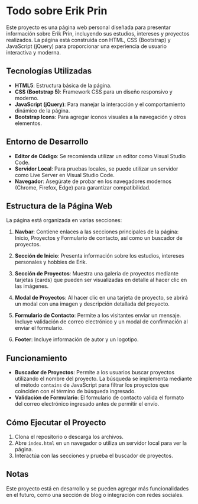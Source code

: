 # Todo sobre Erik Prin

Este proyecto es una página web personal diseñada para presentar información sobre Erik Prin, incluyendo sus estudios, intereses y proyectos realizados. La página está construida con HTML, CSS (Bootstrap) y JavaScript (jQuery) para proporcionar una experiencia de usuario interactiva y moderna.

## Tecnologías Utilizadas

- **HTML5**: Estructura básica de la página.
- **CSS (Bootstrap 5)**: Framework CSS para un diseño responsivo y moderno.
- **JavaScript (jQuery)**: Para manejar la interacción y el comportamiento dinámico de la página.
- **Bootstrap Icons**: Para agregar íconos visuales a la navegación y otros elementos.

## Entorno de Desarrollo

- **Editor de Código**: Se recomienda utilizar un editor como Visual Studio Code.
- **Servidor Local**: Para pruebas locales, se puede utilizar un servidor como Live Server en Visual Studio Code.
- **Navegador**: Asegúrate de probar en los navegadores modernos (Chrome, Firefox, Edge) para garantizar compatibilidad.

## Estructura de la Página Web

La página está organizada en varias secciones:

1. **Navbar**: Contiene enlaces a las secciones principales de la página: Inicio, Proyectos y Formulario de contacto, así como un buscador de proyectos.

2. **Sección de Inicio**: Presenta información sobre los estudios, intereses personales y hobbies de Erik.

3. **Sección de Proyectos**: Muestra una galería de proyectos mediante tarjetas (cards) que pueden ser visualizadas en detalle al hacer clic en las imágenes. 

4. **Modal de Proyectos**: Al hacer clic en una tarjeta de proyecto, se abrirá un modal con una imagen y descripción detallada del proyecto.

5. **Formulario de Contacto**: Permite a los visitantes enviar un mensaje. Incluye validación de correo electrónico y un modal de confirmación al enviar el formulario.

6. **Footer**: Incluye información de autor y un logotipo.

## Funcionamiento

- **Buscador de Proyectos**: Permite a los usuarios buscar proyectos utilizando el nombre del proyecto. La búsqueda se implementa mediante el método `contains` de JavaScript para filtrar los proyectos que coinciden con el término de búsqueda ingresado.
- **Validación de Formulario**: El formulario de contacto valida el formato del correo electrónico ingresado antes de permitir el envío.

## Cómo Ejecutar el Proyecto

1. Clona el repositorio o descarga los archivos.
2. Abre `index.html` en un navegador o utiliza un servidor local para ver la página.
3. Interactúa con las secciones y prueba el buscador de proyectos.

## Notas

Este proyecto está en desarrollo y se pueden agregar más funcionalidades en el futuro, como una sección de blog o integración con redes sociales.
